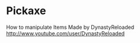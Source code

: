 Pickaxe
=======

How to manipulate Items
Made by DynastyReloaded
http://www.youtube.com/user/DynastyReloaded

